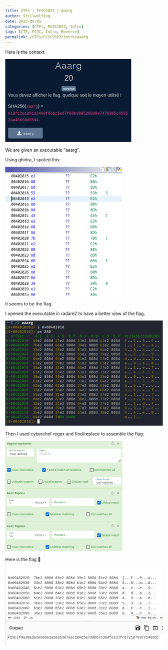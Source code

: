```yaml
---
title: CTFs | FCSC2023 | Aaarg
author: Stillwolfing
date: 2023-05-01
categories: [CTFs, FCSC2023, Intro]
tags: [CTF, FCSC, Intro, Reverse]
permalink: /CTFs/FCSC2023/intro/aaarg
---
```


Here is the context:

![context](/assets/img/CTFs/FCSC2023/Intro/aaarg/context.png)

We are given an executable "aaarg".

Using ghidra, I spoted this:

![ghidra](/assets/img/CTFs/FCSC2023/Intro/aaarg/ghidra.png)

It seems to be the flag.

I opened the executable in radare2 to have a better view of the flag.

![radare2](/assets/img/CTFs/FCSC2023/Intro/aaarg/radare2.png)

Then I used cyberchef regex and find/replace to assemble the flag:

![operations](/assets/img/CTFs/FCSC2023/Intro/aaarg/operations.png)

Here is the flag 🥳

![cyberchef](/assets/img/CTFs/FCSC2023/Intro/aaarg/cyberchef.png)

